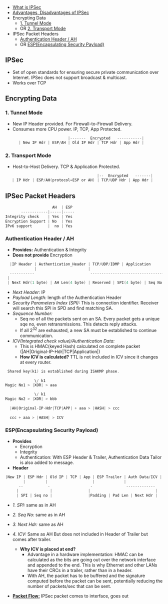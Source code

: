 - [What is IPSec](#what)
- [Advantages, Disadvantages of IPSec](Advantages_Disadv_of_IPSec.md)
- Encrypting Data
  - [1. Tunnel Mode](#tun)
  - OR [2. Transport Mode](#tran)
- IPSec Packet Headers
  - [Authentication Header / AH](#ah)
  - OR [ESP(Encapsulating Security Payload)](#esp)

<a name=what></a>
## IPSec
- Set of open standards for ensuring secure private communication over Internet. IPSec does not support broadcast & multicast.
- Works over TCP

## Encrypting Data
<a name=tun></a>
### 1. Tunnel Mode
- New IP Header provided. For Firewall-to-Firewall Delivery.
- Consumes more CPU power. IP, TCP, App Protected.
```c
                            |-------  Encrypted   -----------|
      | New IP Hdr | ESP/AH | Old IP Hdr | TCP Hdr | App Hdr |
```
<a name=tran></a>
### 2. Transport Mode
- Host-to-Host Delivery. TCP & Application Protected.
```c
                                         |--  Encrypted   -------|
   | IP Hdr | ESP/AH(protocol=ESP or AH) | TCP/UDP Hdr | App Hdr |
```

## IPSec Packet Headers
```c
                     AH  | ESP
       ------------|-----|-----
Integrity check    | Yes | Yes 
Encryption Support | No  | Yes
IPv6 support       |  no | Yes
```

<a name=ah></a>
### Authentication Header / AH
- **Provides:** Authentication & Integrity
- **Does not provide** Encryption
```c
  |IP Header | Authentication_Header | TCP/UDP/IDMP | Application
             |                       |
  -----------                         ----------------------------------------------------------------------------------
 |                                                                                                                      |
 | Next Hdr(1 byte) | AH Len(4 byte) | Reserved | SPI(4 byte) | Seq No(4 byte) | ICV/HMAC/Authentication Data(variable) |
```
- *Next Header:* IP
- *Payload Length:* length of the Authentication Header
- *Security Parameters Index (SPI):* This is connection identifier. Receiver will search this SPI in SPD and find matching SA.
- *Sequence Number:* 
  - Seq no of all the packets sent on an SA. Every packet gets a unique sqe no, even retransmissions. This detects reply attacks.
  -  If all 2<sup>32</sup> are exhausted, a new SA must be established to continue communication.
- *ICV(Integrated check value)/Authentication Data:*  
  - This is HMAC(keyed Hash) calculated on complete packet (|AH|Original-IP-Hdr|TCP|Application|)
  - **How ICV is calculated?** TTL is not included in ICV since it changes at every router.
```c
 Shared key(k1) is established during ISAKMP phase.
    
             \/ k1
Magic No1 > |XOR| > aaa

             \/ k1
Magic No2 > |XOR| > bbb
  
  |AH|Original-IP-Hdr|TCP|APP| + aaa > |HASH| > ccc
  
  ccc + aaa > |HASH| > ICV
```

<a name=esp></a>
### ESP(Encapsulating Security Payload)
- **Provides**
  - Encryption
  - Integrity
  - Authentication: With ESP Header & Trailer, Authentication Data Tailor is also added to message.
- **Header**
```c
|New IP | ESP Hdr | Old IP | TCP | App | ESP Trailor | Auth Data/ICV |
        |         |                    |             |
      --           -                  -               -------------
     |              |                |                             |
     | SPI | Seq no |                |Padding | Pad Len | Next Hdr |
```
- *1. SPI:*  same as in AH
- *2. Seq No:* same as in AH
- *3. Next Hdr:* same as AH
- *4. ICV:* Same as AH But does not included in Header of Trailer but comes after trailer.
  - **Why ICV is placed at end?**
    - Advantage in a hardware implementation: HMAC can be calculated as the bits are going out over the network interface and appended to the end. This is why Ethernet and other LANs have their CRCs in a trailer, rather than in a header.
    - With AH, the packet has to be buffered and the signature computed before the packet can be sent, potentially reducing the number of packets/sec that can be sent.
  



- **[Packet Flow:](Packet_Flow)** IPSec packet comes to interface, goes out

